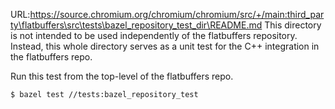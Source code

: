 URL:https://source.chromium.org/chromium/chromium/src/+/main:third_party\flatbuffers\src\tests\bazel_repository_test_dir\README.md
This directory is not intended to be used independently of the flatbuffers
repository. Instead, this whole directory serves as a unit test for the
C++ integration in the flatbuffers repo.

Run this test from the top-level of the flatbuffers repo.
```console
$ bazel test //tests:bazel_repository_test
```
